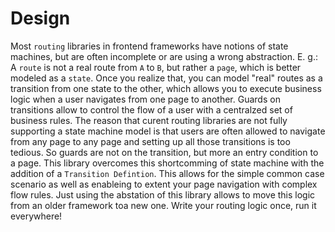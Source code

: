 # Design

Most `routing` libraries in frontend frameworks have notions of state machines, but are often incomplete or are using a wrong abstraction. E. g.: A `route` is not a real route from `A` to `B`, but rather a `page`, which is better modeled as a `state`. Once you realize that, you can model "real" routes as a transition from one state to the other, which allows you to execute business logic when a user navigates from one page to another. Guards on transitions allow to control the flow of a user with a centralzed set of business rules.
The reason that curent routing libraries are not fully supporting a state machine model is that users are often allowed to navigate from any page to any page and setting up all those transitions is too tedious. So guards are not on the transition, but more an entry condition to a page.
This library overcomes this shortcomming of state machine with the addition of a `Transition Defintion`. This allows for the simple common case scenario as well as enableing to extent your page navigation with complex flow rules.
Just using the abstation of this library allows to move this logic from an older framework toa new one. Write your routing logic once, run it everywhere!
